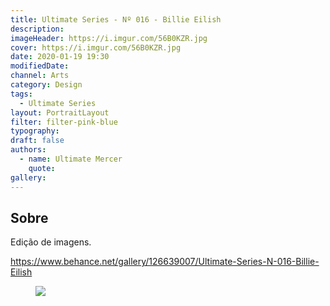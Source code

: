 ```yaml
---
title: Ultimate Series - Nº 016 - Billie Eilish
description:
imageHeader: https://i.imgur.com/56B0KZR.jpg
cover: https://i.imgur.com/56B0KZR.jpg
date: 2020-01-19 19:30
modifiedDate:
channel: Arts
category: Design
tags:
  - Ultimate Series
layout: PortraitLayout
filter: filter-pink-blue
typography:
draft: false
authors:
  - name: Ultimate Mercer
    quote:
gallery:
---
```


## Sobre

Edição de imagens.

https://www.behance.net/gallery/126639007/Ultimate-Series-N-016-Billie-Eilish

<figure>
<img src="https://i.imgur.com/56B0KZR.jpg" className="max-w-none mx-auto block"/>
</figure>
